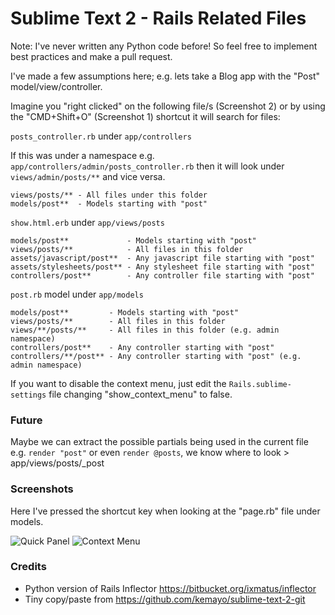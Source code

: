 # Sublime Text 2 - Rails Related Files

Note: I've never written any Python code before! So feel free to implement best practices and make a pull request.

I've made a few assumptions here; e.g. lets take a Blog app with the "Post" model/view/controller.

Imagine you "right clicked" on the following file/s (Screenshot 2) or by using the "CMD+Shift+O" (Screenshot 1) shortcut it will search for files:

 `posts_controller.rb` under `app/controllers`

If this was under a namespace e.g. `app/controllers/admin/posts_controller.rb` then it will look under `views/admin/posts/**` and vice versa.

    views/posts/** - All files under this folder
    models/post**  - Models starting with "post"

 `show.html.erb` under `app/views/posts`

    models/post**             - Models starting with "post"
    views/posts/**            - All files in this folder
    assets/javascript/post**  - Any javascript file starting with "post"
    assets/stylesheets/post** - Any stylesheet file starting with "post"
    controllers/post**        - Any controller file starting with "post"

 `post.rb` model under `app/models`

    models/post**         - Models starting with "post"
    views/posts/**        - All files in this folder
    views/**/posts/**     - All files in this folder (e.g. admin namespace)
    controllers/post**    - Any controller starting with "post"
    controllers/**/post** - Any controller starting with "post" (e.g. admin namespace)

If you want to disable the context menu, just edit the `Rails.sublime-settings` file changing "show_context_menu" to false.

### Future

Maybe we can extract the possible partials being used in the current file e.g. `render "post"` or even `render @posts`, we know where to look > app/views/posts/_post

### Screenshots

Here I've pressed the shortcut key when looking at the "page.rb" file under models.

![Quick Panel](https://github.com/luqman/SublimeText2RailsRelatedFiles/raw/master/screenshots/quick-panel.png)
![Context Menu](https://github.com/luqman/SublimeText2RailsRelatedFiles/raw/master/screenshots/context-menu.png)

### Credits

  - Python version of Rails Inflector https://bitbucket.org/ixmatus/inflector
  - Tiny copy/paste from https://github.com/kemayo/sublime-text-2-git